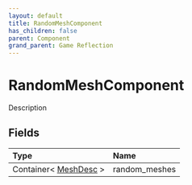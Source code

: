 ```yaml
---
layout: default
title: RandomMeshComponent
has_children: false
parent: Component
grand_parent: Game Reflection
---
```

# RandomMeshComponent
Description 

## Fields

| Type | Name |
|:----------|:--------------|
| Container< [MeshDesc](/riftbreaker-wiki/docs/game-reflection/components/mesh_desc/) > | random_meshes |


